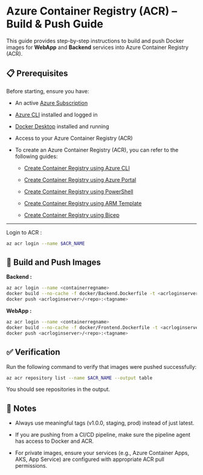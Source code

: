 # Azure Container Registry (ACR) – Build & Push Guide

This guide provides step-by-step instructions to build and push Docker images for **WebApp** and **Backend** services into Azure Container Registry (ACR).

## 📋 Prerequisites
Before starting, ensure you have:
- An active [Azure Subscription](https://portal.azure.com/)
- [Azure CLI](https://learn.microsoft.com/en-us/cli/azure/install-azure-cli) installed and logged in
- [Docker Desktop](https://docs.docker.com/get-docker/) installed and running
- Access to your Azure Container Registry (ACR)
- To create an Azure Container Registry (ACR), you can refer to the following guides:

    - [Create Container Registry using Azure CLI](https://learn.microsoft.com/en-us/azure/container-registry/container-registry-get-started-azure-cli)

    - [Create Container Registry using Azure Portal](https://learn.microsoft.com/en-us/azure/container-registry/container-registry-get-started-portal?tabs=azure-cli)

    - [Create Container Registry using PowerShell](https://learn.microsoft.com/en-us/azure/container-registry/container-registry-get-started-powershell)

    - [Create Container Registry using ARM Template](https://learn.microsoft.com/en-us/azure/container-registry/container-registry-get-started-geo-replication-template)

    - [Create Container Registry using Bicep](https://learn.microsoft.com/en-us/azure/container-registry/container-registry-get-started-bicep?tabs=CLI)

---

Login to ACR :
``` bash
az acr login --name $ACR_NAME
```

## 🚀 Build and Push Images

**Backend :** 
 
 ```bash 
az acr login --name <containerregname>
docker build --no-cache -f docker/Backend.Dockerfile -t <acrloginserver>/<repo>:<tagname> .
docker push <acrloginserver>/<repo>:<tagname>
 ```

**WebApp :**

```bash
az acr login --name <containerregname>
docker build --no-cache -f docker/Frontend.Dockerfile -t <acrloginserver>/<repo>:<tagname> .
docker push <acrloginserver>/<repo>:<tagname>
```

## ✅ Verification

Run the following command to verify that images were pushed successfully:
```bash
az acr repository list --name $ACR_NAME --output table
```

You should see repositories in the output.

## 📝 Notes

- Always use meaningful tags (v1.0.0, staging, prod) instead of just latest.

- If you are pushing from a CI/CD pipeline, make sure the pipeline agent has access to Docker and ACR.

- For private images, ensure your services (e.g., Azure Container Apps, AKS, App Service) are configured with appropriate ACR pull permissions.



